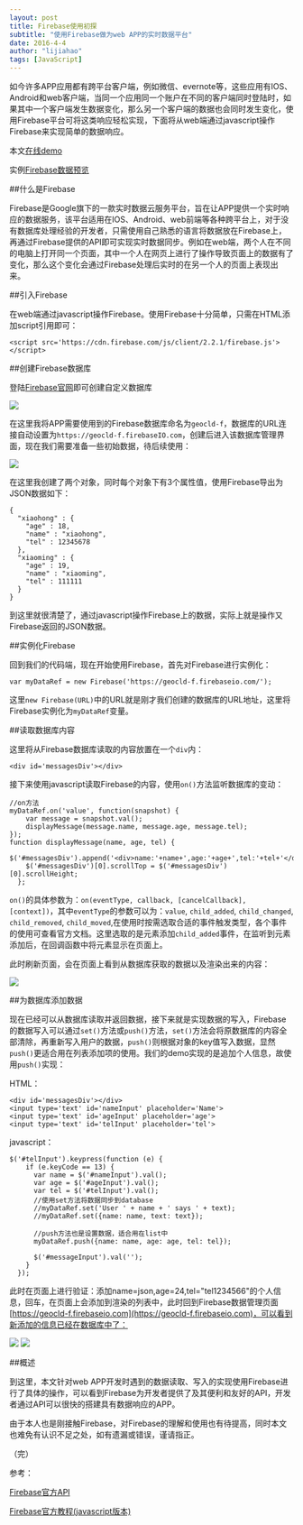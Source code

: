 ```yaml
---
layout: post
title: Firebase使用初探
subtitle: "使用Firebase做为web APP的实时数据平台"
date: 2016-4-4
author: "lijiahao"
tags: [JavaScript]
---
```

如今许多APP应用都有跨平台客户端，例如微信、evernote等，这些应用有IOS、Android和web客户端，当同一个应用同一个账户在不同的客户端同时登陆时，如果其中一个客户端发生数据变化，那么另一个客户端的数据也会同时发生变化，使用Firebase平台可将这类响应轻松实现，下面将从web端通过javascript操作Firebase来实现简单的数据响应。

本文[在线demo](http://geocld.github.io/demo/use-firebase/firebase.html)

实例[Firebase数据预览](https://geocld-f.firebaseio.com/)

##什么是Firebase

Firebase是Google旗下的一款实时数据云服务平台，旨在让APP提供一个实时响应的数据服务，该平台适用在IOS、Android、web前端等各种跨平台上，对于没有数据库处理经验的开发者，只需使用自己熟悉的语言将数据放在Firebase上，再通过Firebase提供的API即可实现实时数据同步。例如在web端，两个人在不同的电脑上打开同一个页面，其中一个人在网页上进行了操作导致页面上的数据有了变化，那么这个变化会通过Firebase处理后实时的在另一个人的页面上表现出来。

##引入Firebase

在web端通过javascript操作Firebase。使用Firebase十分简单，只需在HTML添加script引用即可：

	<script src='https://cdn.firebase.com/js/client/2.2.1/firebase.js'></script>

##创建Firebase数据库

登陆[Firebase官网](https://www.firebase.com)即可创建自定义数据库

![](http://i.imgur.com/q7GWpUR.png)

在这里我将APP需要使用到的Firebase数据库命名为`geocld-f`，数据库的URL连接自动设置为`https://geocld-f.firebaseIO.com`，创建后进入该数据库管理界面，现在我们需要准备一些初始数据，待后续使用：

![](http://i.imgur.com/xWsGnaX.png)

在这里我创建了两个对象，同时每个对象下有3个属性值，使用Firebase导出为JSON数据如下：

	{
	  "xiaohong" : {
	    "age" : 18,
	    "name" : "xiaohong",
	    "tel" : 12345678
	  },
	  "xiaoming" : {
	    "age" : 19,
	    "name" : "xiaoming",
	    "tel" : 111111
	  }
	}

到这里就很清楚了，通过javascript操作Firebase上的数据，实际上就是操作又Firebase返回的JSON数据。

##实例化Firebase

回到我们的代码端，现在开始使用Firebase，首先对Firebase进行实例化：

	var myDataRef = new Firebase('https://geocld-f.firebaseio.com/');

这里`new Firebase(URL)`中的URL就是刚才我们创建的数据库的URL地址，这里将Firebase实例化为`myDataRef`变量。

##读取数据库内容

这里将从Firebase数据库读取的内容放置在一个`div`内：

	<div id='messagesDiv'></div>

接下来使用javascript读取Firebase的内容，使用`on()`方法监听数据库的变动：

	//on方法
	myDataRef.on('value', function(snapshot) {
		var message = snapshot.val();
		displayMessage(message.name, message.age, message.tel);
	});
	function displayMessage(name, age, tel) {
        $('#messagesDiv').append('<div>name:'+name+',age:'+age+',tel:'+tel+'</div>');
        $('#messagesDiv')[0].scrollTop = $('#messagesDiv')[0].scrollHeight;
      };

`on()`的具体参数为：`on(eventType, callback, [cancelCallback], [context])`，其中`eventType`的参数可以为：`value`, `child_added`, `child_changed`, `child_removed`,  `child_moved`,在使用时按需选取合适的事件触发类型，各个事件的使用可查看官方文档。这里选取的是元素添加`child_added`事件，在监听到元素添加后，在回调函数中将元素显示在页面上。

此时刷新页面，会在页面上看到从数据库获取的数据以及渲染出来的内容：

![](http://i.imgur.com/IMvu33y.png)

##为数据库添加数据

现在已经可以从数据库读取并返回数据，接下来就是实现数据的写入，Firebase的数据写入可以通过`set()`方法或`push()`方法，`set()`方法会将原数据库的内容全部清除，再重新写入用户的数据，`push()`则根据对象的key值写入数据，显然`push()`更适合用在列表添加项的使用。我们的demo实现的是追加个人信息，故使用`push()`实现：

HTML：

	<div id='messagesDiv'></div>
	<input type='text' id='nameInput' placeholder='Name'>
    <input type='text' id='ageInput' placeholder='age'>
    <input type='text' id='telInput' placeholder='tel'>

javascript：

	$('#telInput').keypress(function (e) {
        if (e.keyCode == 13) {
          var name = $('#nameInput').val();
          var age = $('#ageInput').val();
          var tel = $('#telInput').val();
          //使用set方法将数据同步到database
          //myDataRef.set('User ' + name + ' says ' + text);
          //myDataRef.set({name: name, text: text});

          //push方法也是设置数据，适合用在list中
          myDataRef.push({name: name, age: age, tel: tel});

          $('#messageInput').val('');
        }
      });
	
此时在页面上进行验证：添加name=json,age=24,tel="tel1234566"的个人信息，回车，在页面上会添加到渲染的列表中，此时回到Firebase数据管理页面[https://geocld-f.firebaseio.com](https://geocld-f.firebaseio.com)，可以看到新添加的信息已经在数据库中了：

![](http://i.imgur.com/BxdjNb0.png)
![](http://i.imgur.com/NN8999Y.png)


##概述

到这里，本文针对web APP开发时遇到的数据读取、写入的实现使用Firebase进行了具体的操作，可以看到Firebase为开发者提供了及其便利和友好的API，开发者通过API可以很快的搭建具有数据响应的APP。

由于本人也是刚接触Firebase，对Firebase的理解和使用也有待提高，同时本文也难免有认识不足之处，如有遗漏或错误，谨请指正。

（完）

参考：

[Firebase官方API](https://www.firebase.com/docs/web/api/)

[Firebase官方教程(javascript版本)](https://www.firebase.com/tutorial/#gettingstarted)